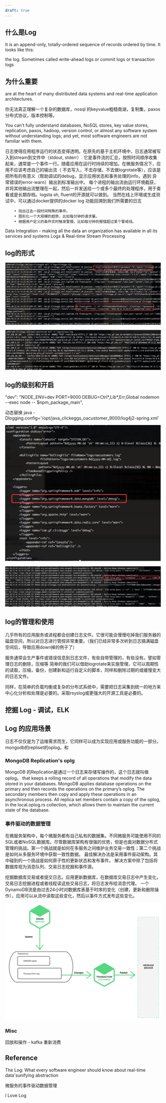 ```yaml
---
draft: true
---
```


## 什么是Log

It is an append-only, totally-ordered sequence of records ordered by time. It looks like this:

the log. Sometimes called write-ahead logs or commit logs or transaction logs

## 为什么重要

are at the heart of many distributed data systems and real-time application architectures.

你无法真正理解一个复杂的数据库，nosql 的keyvalue粗糙南湖，复制集，paxos分布式协议，版本控制等。

You can't fully understand databases, NoSQL stores, key value stores, replication, paxos, hadoop, version control, or almost any software system without understanding logs; and yet, most software engineers are not familiar with them.

日志使得应用程序运行的状态变得透明。在原先的基于主机环境中，日志通常被写入到stream到文件中（stdout, stderr）.
它是事件流的汇总，按照时间顺序收集起来，通常是一个事件一行。随着应用在运行时持续的增加。在微服务情况下，应用不应该考虑自己的输出流（
      不去写入，不去存储，不去做logrotate等），应该是把所有的有意义（帮助调试的debug，显示应用状态和事务处理的info，遇到
      异常错误的error-warn）输出到标准输出中。
每个进程的输出流由运行环境截获，并将其他输出流整理在一起，然后一并发送给一个或多个最终的处理程序，用于查看或是长期存档。logsta
      sh, fluent的开源就可以做到。
当然在线上环境或生成测试中，可以通过docker提供的docker log 功能回溯到我们所需要的日志

        • 找出过去一段时间特殊的事件。
        • 图形化一个大规模的趋势，比如每分钟的请求量。
        • 根据用户定义的条件实时触发警报，比如每分钟的报错超过某个警戒线。



Data Integration - making all the data an organization has available in all its services and systems
Logs & Real-time Stream Processing


## log的形式

![](media/14763399939236.jpg)



![](media/14763400225085.jpg)




## log的级别和开启

"dev": "NODE_ENV=dev PORT=9000 DEBUG=Ctrl*,Lib*,Err,Global nodemon --exec node -- $npm_package_main",


动态替换
java -Dlogging.config='/opt/java_clickeggs_oacustomer_9000/log4j2-spring.xml'

![](media/14763398849592.jpg)



![](media/14763398431486.jpg)



## log的管理和使用


几乎所有的应用服务或进程都会创建日志文件。它很可能会慢慢吃掉我们服务器的磁盘空间，所以对日志进行管控非常重要。（我们已经非常多次听到日志搞满磁盘空间后，导致应用down掉的例子了）

服务通常会生产事件或错误信息到日志文件，有些自带管理的，有些没有。譬如管理日志的删除，压缩等
简单的我们可以借助logrotate来实施管理，它可以周期性的读取，压缩，备份，创建新和运行自定义的脚本，同样和删除过期的或缓慢变大的日志文件。

同样，在简单的负载均衡或复杂的分布式系统中，需要把日志采集到统一的地方来中心化分析和处理是必要的。采取rsyslog或更强大的开源工具是必要的。


## 挖掘 Log - 调试，ELK

## Log 的应用场景

日志不仅仅是为了运维需求而生，它同样可以成为实现应用或服务功能的一部分。mongodb的repliset的oplog，和

### MongoDB Replication's oplg

MongoDB 的Replication是通过一个日志来存储写操作的，这个日志就叫做oplog。
that keeps a rolling record of all operations that modify the data stored in your databases. MongoDB applies database operations on the primary and then records the operations on the primary’s oplog. The secondary members then copy and apply these operations in an asynchronous process. All replica set members contain a copy of the oplog, in the local.oplog.rs collection, which allows them to maintain the current state of the database.


### 事件驱动的数据管理

在微服务架构中，每个微服务都有自己私有的数据集。不同微服务可能使用不同的SQL或者NoSQL数据库。尽管数据库架构有很强的优势，但是也面对数据分布式管理的挑战。第一个挑战就是如何在多服务之间维护业务交易一致性；第二个挑战是如何从多服务环境中获取一致性数据。
最佳解决办法是采用事件驱动架构。其中碰到的一个挑战是如何原子性的更新状态和发布事件。 解决方案中除了包括将数据库视为消息队列、交易日志挖掘和事件源。

挖掘数据库交易或者提交日志。应用更新数据库，在数据库交易日志中产生变化，交易日志挖掘进程或者线程读这些交易日志，将日志发布给消息代理。 一个DynamoDB流是由过去24小时对数据库表基于时序的变化（创建，更新和删除操作），应用可以从流中读取这些变化，然后以事件方式发布这些变化。


![](media/14763414232647.png)

### Misc

回放和操作 - kafka 重新消费


## Reference

The Log: What every software engineer should know about real-time data'sunifying abstraction

微服务的事件驱动数据管理

I Love Log
